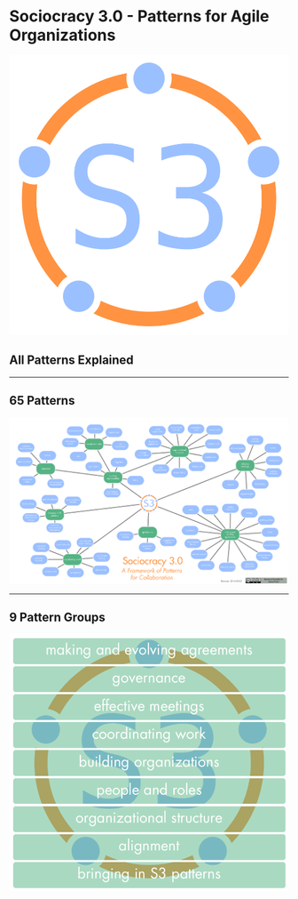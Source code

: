 # Sociocracy 3.0 - Patterns for Agile Organizations

![fit](img/general/logo.png)

## All Patterns Explained

---

## 65 Patterns

![inline,fit](img/general/s3-patterns-map.png)

---

## 9 Pattern Groups

![inline,fit](img/pattern-groups/all.png)
